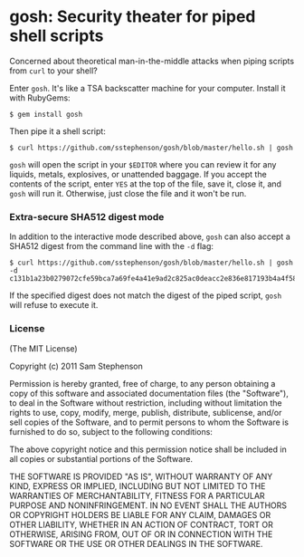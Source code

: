 gosh: Security theater for piped shell scripts
==============================================

Concerned about theoretical man-in-the-middle attacks when piping
scripts from `curl` to your shell?

Enter `gosh`. It's like a TSA backscatter machine for your computer.
Install it with RubyGems:

    $ gem install gosh

Then pipe it a shell script:

    $ curl https://github.com/sstephenson/gosh/blob/master/hello.sh | gosh

`gosh` will open the script in your `$EDITOR` where you can review it
for any liquids, metals, explosives, or unattended baggage. If you
accept the contents of the script, enter `YES` at the top of the file,
save it, close it, and `gosh` will run it. Otherwise, just close the
file and it won't be run.

### Extra-secure SHA512 digest mode

In addition to the interactive mode described above, `gosh` can also
accept a SHA512 digest from the command line with the `-d` flag:

    $ curl https://github.com/sstephenson/gosh/blob/master/hello.sh | gosh -d c131b1a23b0279072cfe59bca7a69fe4a41e9ad2c825ac0deacc2e836e817193b4a4f587ee4d287e960ef416718b4d2c3531716b3f343b1d129f241f79ea2c3b

If the specified digest does not match the digest of the piped script,
`gosh` will refuse to execute it.

### License

(The MIT License)

Copyright (c) 2011 Sam Stephenson

Permission is hereby granted, free of charge, to any person obtaining
a copy of this software and associated documentation files (the
"Software"), to deal in the Software without restriction, including
without limitation the rights to use, copy, modify, merge, publish,
distribute, sublicense, and/or sell copies of the Software, and to
permit persons to whom the Software is furnished to do so, subject to
the following conditions:

The above copyright notice and this permission notice shall be
included in all copies or substantial portions of the Software.

THE SOFTWARE IS PROVIDED "AS IS", WITHOUT WARRANTY OF ANY KIND,
EXPRESS OR IMPLIED, INCLUDING BUT NOT LIMITED TO THE WARRANTIES OF
MERCHANTABILITY, FITNESS FOR A PARTICULAR PURPOSE AND
NONINFRINGEMENT. IN NO EVENT SHALL THE AUTHORS OR COPYRIGHT HOLDERS BE
LIABLE FOR ANY CLAIM, DAMAGES OR OTHER LIABILITY, WHETHER IN AN ACTION
OF CONTRACT, TORT OR OTHERWISE, ARISING FROM, OUT OF OR IN CONNECTION
WITH THE SOFTWARE OR THE USE OR OTHER DEALINGS IN THE SOFTWARE.
